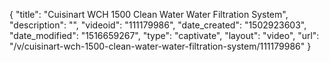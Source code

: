 {
    "title": "Cuisinart WCH 1500 Clean Water Water Filtration System",
    "description": "",
    "videoid": "111179986",
    "date_created": "1502923603",
    "date_modified": "1516659267",
    "type": "captivate",
    "layout": "video",
    "url": "\/v\/cuisinart-wch-1500-clean-water-water-filtration-system\/111179986"
}
